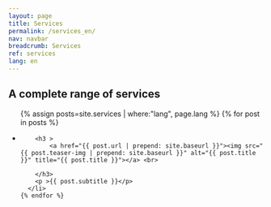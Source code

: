 ```yaml
---
layout: page
title: Services
permalink: /services_en/
nav: navbar
breadcrumb: Services
ref: services
lang: en
---
```


## A complete range of services

<div class="wrapper">


<ul >
    {% assign posts=site.services | where:"lang", page.lang %}
    {% for post in posts %}
      <li>
        
        <h3 >
			<a href="{{ post.url | prepend: site.baseurl }}"><img src="{{ post.teaser-img | prepend: site.baseurl }}" alt="{{ post.title }}" title="{{ post.title }}"></a> <br>
          
        </h3>
        <p >{{ post.subtitle }}</p>
      </li>
    {% endfor %}
  </ul>





      
</div>
